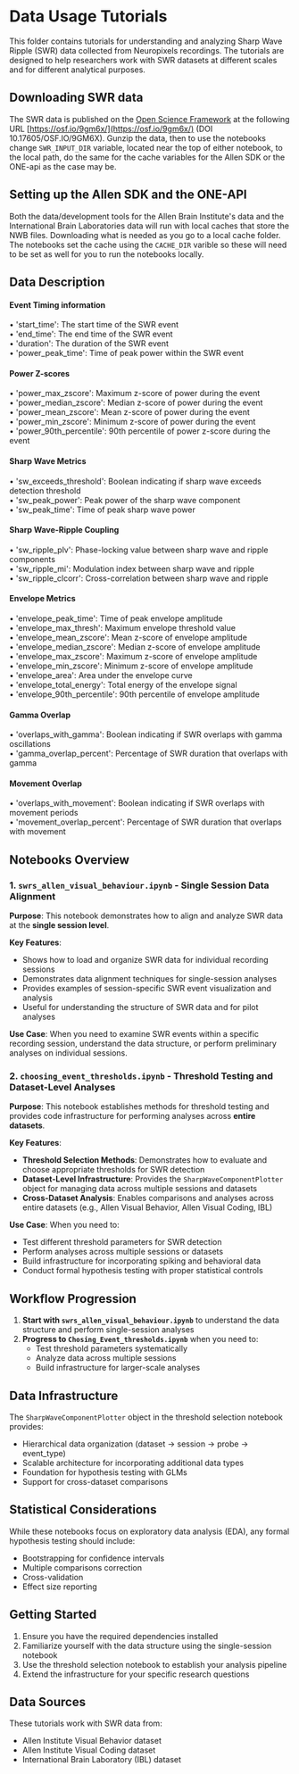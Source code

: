 # Data Usage Tutorials

This folder contains tutorials for understanding and analyzing Sharp Wave Ripple (SWR) data collected from Neuropixels recordings. The tutorials are designed to help researchers work with SWR datasets at different scales and for different analytical purposes.

## Downloading SWR data

The SWR data is published on the [Open Science Framework](https://osf.io/) at the following URL [https://osf.io/9gm6x/](https://osf.io/9gm6x/) (DOI 10.17605/OSF.IO/9GM6X).  Gunzip the data, then to use the notebooks change `SWR_INPUT_DIR` variable, located near the top of either notebook, to the local path, do the same for the cache variables for the Allen SDK or the ONE-api as the case may be.

## Setting up the Allen SDK and the ONE-API

Both the data/development tools for the Allen Brain Institute's data and the International Brain Laboratories data will run with local caches that store the NWB files.  Downloading what is needed as you go to a local cache folder.  The notebooks set the cache using the `CACHE_DIR` varible so these will need to be set as well for you to run the notebooks locally.

## Data Description

#### Event Timing information
• 'start_time': The start time of the SWR event  
• 'end_time': The end time of the SWR event  
• 'duration': The duration of the SWR event  
• 'power_peak_time': Time of peak power within the SWR event  

#### Power Z-scores
• 'power_max_zscore': Maximum z-score of power during the event  
• 'power_median_zscore': Median z-score of power during the event  
• 'power_mean_zscore': Mean z-score of power during the event  
• 'power_min_zscore': Minimum z-score of power during the event  
• 'power_90th_percentile': 90th percentile of power z-score during the event  

#### Sharp Wave Metrics
• 'sw_exceeds_threshold': Boolean indicating if sharp wave exceeds detection threshold  
• 'sw_peak_power': Peak power of the sharp wave component  
• 'sw_peak_time': Time of peak sharp wave power  

#### Sharp Wave-Ripple Coupling
• 'sw_ripple_plv': Phase-locking value between sharp wave and ripple components  
• 'sw_ripple_mi': Modulation index between sharp wave and ripple  
• 'sw_ripple_clcorr': Cross-correlation between sharp wave and ripple  

#### Envelope Metrics
• 'envelope_peak_time': Time of peak envelope amplitude  
• 'envelope_max_thresh': Maximum envelope threshold value  
• 'envelope_mean_zscore': Mean z-score of envelope amplitude  
• 'envelope_median_zscore': Median z-score of envelope amplitude  
• 'envelope_max_zscore': Maximum z-score of envelope amplitude  
• 'envelope_min_zscore': Minimum z-score of envelope amplitude  
• 'envelope_area': Area under the envelope curve  
• 'envelope_total_energy': Total energy of the envelope signal  
• 'envelope_90th_percentile': 90th percentile of envelope amplitude  

#### Gamma Overlap
• 'overlaps_with_gamma': Boolean indicating if SWR overlaps with gamma oscillations  
• 'gamma_overlap_percent': Percentage of SWR duration that overlaps with gamma  

#### Movement Overlap
• 'overlaps_with_movement': Boolean indicating if SWR overlaps with movement periods  
• 'movement_overlap_percent': Percentage of SWR duration that overlaps with movement  


## Notebooks Overview

### 1. `swrs_allen_visual_behaviour.ipynb` - Single Session Data Alignment

**Purpose**: This notebook demonstrates how to align and analyze SWR data at the **single session level**.

**Key Features**:
- Shows how to load and organize SWR data for individual recording sessions
- Demonstrates data alignment techniques for single-session analyses
- Provides examples of session-specific SWR event visualization and analysis
- Useful for understanding the structure of SWR data and for pilot analyses

**Use Case**: When you need to examine SWR events within a specific recording session, understand the data structure, or perform preliminary analyses on individual sessions.

### 2. `choosing_event_thresholds.ipynb` - Threshold Testing and Dataset-Level Analyses

**Purpose**: This notebook establishes methods for threshold testing and provides code infrastructure for performing analyses across **entire datasets**.

**Key Features**:
- **Threshold Selection Methods**: Demonstrates how to evaluate and choose appropriate thresholds for SWR detection
- **Dataset-Level Infrastructure**: Provides the `SharpWaveComponentPlotter` object for managing data across multiple sessions and datasets
- **Cross-Dataset Analysis**: Enables comparisons and analyses across entire datasets (e.g., Allen Visual Behavior, Allen Visual Coding, IBL)


**Use Case**: When you need to:
- Test different threshold parameters for SWR detection
- Perform analyses across multiple sessions or datasets
- Build infrastructure for incorporating spiking and behavioral data
- Conduct formal hypothesis testing with proper statistical controls

## Workflow Progression

1. **Start with `swrs_allen_visual_behaviour.ipynb`** to understand the data structure and perform single-session analyses
2. **Progress to `Chosing_Event_thresholds.ipynb`** when you need to:
   - Test threshold parameters systematically
   - Analyze data across multiple sessions
   - Build infrastructure for larger-scale analyses

## Data Infrastructure

The `SharpWaveComponentPlotter` object in the threshold selection notebook provides:
- Hierarchical data organization (dataset → session → probe → event_type)
- Scalable architecture for incorporating additional data types
- Foundation for hypothesis testing with GLMs
- Support for cross-dataset comparisons

## Statistical Considerations

While these notebooks focus on exploratory data analysis (EDA), any formal hypothesis testing should include:
- Bootstrapping for confidence intervals
- Multiple comparisons correction
- Cross-validation
- Effect size reporting

## Getting Started

1. Ensure you have the required dependencies installed
2. Familiarize yourself with the data structure using the single-session notebook
3. Use the threshold selection notebook to establish your analysis pipeline
4. Extend the infrastructure for your specific research questions

## Data Sources

These tutorials work with SWR data from:
- Allen Institute Visual Behavior dataset
- Allen Institute Visual Coding dataset  
- International Brain Laboratory (IBL) dataset 